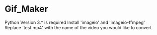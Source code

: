 # Gif_Maker

Python Version 3.* is required
Install 'imageio' and 'imageio-ffmpeg'
Replace 'test.mp4' with the name of the video you would like to convert
